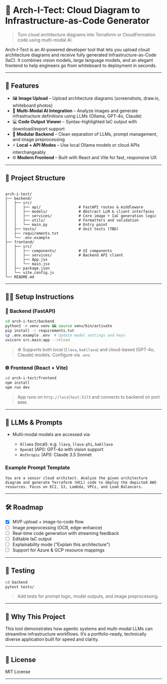 # 🧠 Arch-I-Tect: Cloud Diagram to Infrastructure-as-Code Generator

> Turn cloud architecture diagrams into Terraform or CloudFormation code using multi-modal AI.

Arch-I-Tect is an AI-powered developer tool that lets you upload cloud architecture diagrams and receive fully generated Infrastructure-as-Code (IaC). It combines vision models, large language models, and an elegant frontend to help engineers go from whiteboard to deployment in seconds.

---

## 🚀 Features

- 🖼️ **Image Upload** – Upload architecture diagrams (screenshots, draw.io, whiteboard photos)
- 🤖 **Multi-Modal AI Integration** – Analyze images and generate infrastructure definitions using LLMs (Ollama, GPT-4o, Claude)
- 💻 **Code Output Viewer** – Syntax-highlighted IaC output with download/export support
- 🔄 **Modular Backend** – Clean separation of LLMs, prompt management, and image preprocessing
- ⚡ **Local + API Modes** – Use local Ollama models or cloud APIs interchangeably
- 🌐 **Modern Frontend** – Built with React and Vite for fast, responsive UX

---

## 📁 Project Structure

```

arch-i-tect/
├── backend/
│   ├── src/
│   │   ├── api/                 # FastAPI routes & middleware
│   │   ├── models/              # Abstract LLM & client interfaces
│   │   ├── services/            # Core image + IaC generation logic
│   │   ├── utils/               # Formatters and validation
│   │   └── main.py              # Entry point
│   ├── tests/                   # Unit tests (TBD)
│   ├── requirements.txt
│   └── .env.example
├── frontend/
│   ├── src/
│   │   ├── components/          # UI components
│   │   ├── services/            # Backend API client
│   │   ├── App.jsx
│   │   └── main.jsx
│   ├── package.json
│   └── vite.config.js
└── README.md

````

---

## 🧑‍💻 Setup Instructions

### 🐍 Backend (FastAPI)

```bash
cd arch-i-tect/backend
python3 -m venv venv && source venv/bin/activate
pip install -r requirements.txt
cp .env.example .env  # Update model settings and keys
uvicorn src.main:app --reload
````

> ⚙️ Supports both local (`llava`, `bakllava`) and cloud-based (GPT-4o, Claude) models. Configure via `.env`.

### 🌐 Frontend (React + Vite)

```bash
cd arch-i-tect/frontend
npm install
npm run dev
```

> App runs on `http://localhost:5173` and connects to backend on port `8000`.

---

## 🧠 LLMs & Prompts

* Multi-modal models are accessed via:

  * `Ollama` (local): e.g. `llava`, `llava-phi`, `bakllava`
  * `OpenAI` (API): GPT-4o with vision support
  * `Anthropic` (API): Claude 3.5 Sonnet

### Example Prompt Template

```text
You are a senior cloud architect. Analyze the given architecture diagram and generate Terraform (HCL) code to deploy the depicted AWS resources. Focus on EC2, S3, Lambda, VPCs, and Load Balancers.
```

---

## 🛠 Roadmap

* [x] MVP upload + image-to-code flow
* [ ] Image preprocessing (OCR, edge-enhance)
* [ ] Real-time code generation with streaming feedback
* [ ] Editable IaC output
* [ ] Explainability mode ("Explain this architecture")
* [ ] Support for Azure & GCP resource mappings

---

## 🧪 Testing

```bash
cd backend
pytest tests/
```

> Add tests for prompt logic, model outputs, and image preprocessing.

---

## 🧠 Why This Project

This tool demonstrates how agentic systems and multi-modal LLMs can streamline infrastructure workflows. It’s a portfolio-ready, technically diverse application built for speed and clarity.

---

## 📜 License

MIT License

---